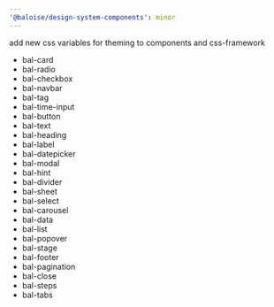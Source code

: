 ```yaml
---
'@baloise/design-system-components': minor
---
```


add new css variables for theming to components and css-framework

- bal-card
- bal-radio
- bal-checkbox
- bal-navbar
- bal-tag
- bal-time-input
- bal-button
- bal-text
- bal-heading
- bal-label
- bal-datepicker
- bal-modal
- bal-hint
- bal-divider
- bal-sheet
- bal-select
- bal-carousel
- bal-data
- bal-list
- bal-popover
- bal-stage
- bal-footer
- bal-pagination
- bal-close
- bal-steps
- bal-tabs
